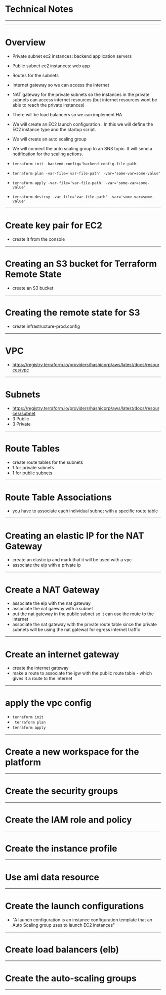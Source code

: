 # Technical Notes
***
***
# Overview 
* Private subnet ec2 instances: backend application servers
* Public subnet ec2 instances: web app 
* Routes for the subnets
* Internet gateway so we can access the internet
* NAT gateway for the private subnets so the instances in the private subnets can access internet resources (but internet resources wont be able to reach the private instances)
* There will be load balancers so we can implement HA
* We will create an EC2 launch configuration . In this we will define the EC2 instance type and the startup script.
* We will create an auto scaling group
* We will connect the auto scaling group to an SNS topic. It will send a notification for the scaling actions.

* ```terraform init -backend-config='backend-config-file-path```
* ```terraform plan -var-file='var-file-path' -var='some-var=some-value'```
* ```terraform apply -var-file='var-file-path' -var='some-var=some-value'```
* ```terraform destroy -var-file='var-file-path' -var='some-var=some-value'```

***
# Create key pair for EC2
* create it from the console 
***
# Creating an S3 bucket for Terraform Remote State
* create an S3 bucket
***
# Creating the remote state for S3
* create infrastructure-prod.config
***
# VPC
* https://registry.terraform.io/providers/hashicorp/aws/latest/docs/resources/vpc
***
# Subnets
* https://registry.terraform.io/providers/hashicorp/aws/latest/docs/resources/subnet
* 3 Public 
* 3 Private
***
# Route Tables
* create route tables for the subnets
* 1 for private subnets
* 1 for public subnets
***
# Route Table Associations
* you have to associate each individual subnet with a specific route table
***
# Creating an elastic IP for the NAT Gateway
* create an elastic ip and mark that it will be used with a vpc
* associate the eip with a private ip
***
# Create a NAT Gateway
* associate the eip with the nat gateway
* associate the nat gaeway with a subnet
* put the nat gateway in the public subnet so it can use the route to the internet 
* associate the nat gateway with the private route table since the private subnets will be using the nat gatewat for egress internet traffic
***
# Create an internet gateway
* create the internet gateway
* make a route to associate the igw with the public route table - which gives it a route to the internet
***
# apply the vpc config
* ```terraform init```
* ``` terraform plan```
* ```terraform apply```
***
# Create a new workspace for the platform
***
# Create the security groups
***
# Create the IAM role and policy
***
#  Create the instance profile
***
# Use ami data resource
***
# Create the launch configurations
* "A launch configuration is an instance configuration template that an Auto Scaling group uses to launch EC2 instances"
***
# Create load balancers (elb)
***
# Create the auto-scaling groups
***
# 